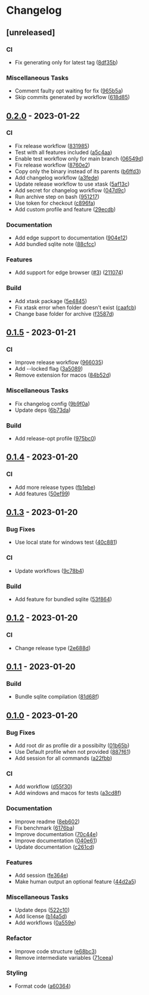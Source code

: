 # Changelog


## [unreleased]

### CI

- Fix generating only for latest tag ([8df35b](https://github.com/musikid/gateau/tree/8df35b32cf2cf1da8819a82b97eb8c36eff5c89f))

### Miscellaneous Tasks

- Comment faulty opt waiting for fix ([965b5a](https://github.com/musikid/gateau/tree/965b5a6e6acdae7b22070ea92b7d340f7f42223f))
- Skip commits generated by workflow ([618d85](https://github.com/musikid/gateau/tree/618d853f2267162db72b00febece2ea138290da4))

## [0.2.0](https://github.com/musikid/gateau/releases/tag/v0.2.0) - 2023-01-22

### CI

- Fix release workflow ([831985](https://github.com/musikid/gateau/tree/831985e69473890e7335694f9e27bf9c6ceb2c62))
- Test with all features included ([a5c4aa](https://github.com/musikid/gateau/tree/a5c4aa90e7c776d7bc2010f35d10b140b43cb287))
- Enable test workflow only for main branch ([06549d](https://github.com/musikid/gateau/tree/06549d878834869e5e9d5124f91cba79e7d08227))
- Fix release workflow ([8760e2](https://github.com/musikid/gateau/tree/8760e277c8cc8a00665b8c398d6b5b1b6259c904))
- Copy only the binary instead of its parents ([b6ffd3](https://github.com/musikid/gateau/tree/b6ffd39f7613a3bd7a8821d4f21e6204edaab5dc))
- Add changelog workflow ([a3fede](https://github.com/musikid/gateau/tree/a3fedef08aeb5ef7e47a3012a8adac4dd73b710f))
- Update release workflow to use xtask ([5af13c](https://github.com/musikid/gateau/tree/5af13caba2e471217d291eb32a5c9a6fb32becdd))
- Add secret for changelog workflow ([047d9c](https://github.com/musikid/gateau/tree/047d9c584d61a9dedde1b9dac4e37140b51a8dee))
- Run archive step on bash ([951217](https://github.com/musikid/gateau/tree/9512173ea616a0ff8a4377593907cb1189365383))
- Use token for checkout ([c896fa](https://github.com/musikid/gateau/tree/c896fab608adb210d94ec0b56797a95bd25e3b59))
- Add custom profile and feature ([29ecdb](https://github.com/musikid/gateau/tree/29ecdb0aa6085889cd3f1a1fbf68c4d54d460f39))

### Documentation

- Add edge support to documentation ([904e12](https://github.com/musikid/gateau/tree/904e12927c60434ae20bd236b2764eb8b7b1b526))
- Add bundled sqlite note ([88cfcc](https://github.com/musikid/gateau/tree/88cfcc1d018d480cecc85b99dc2a2f8a476e0599))

### Features

- Add support for edge browser ([#3](https://github.com/musikid/gateau/issues/3)) ([211074](https://github.com/musikid/gateau/tree/211074b36354e9534ec2784b65f701b8bce75c1c))

### Build

- Add xtask package ([5e4845](https://github.com/musikid/gateau/tree/5e484599ae5d13e7dde88f1e1f44ea8d01d6c8fd))
- Fix xtask error when folder doesn't exist ([caafcb](https://github.com/musikid/gateau/tree/caafcbf046f949f2a97f312ef11b0d5629de523b))
- Change base folder for archive ([f3587d](https://github.com/musikid/gateau/tree/f3587db150460ae09b05bae9c41df9830d4c2b08))

## [0.1.5](https://github.com/musikid/gateau/releases/tag/v0.1.5) - 2023-01-21

### CI

- Improve release workflow ([966035](https://github.com/musikid/gateau/tree/9660358ee248569612140e94ac5d6cd69e5a9864))
- Add --locked flag ([3a5089](https://github.com/musikid/gateau/tree/3a508952b048d5b6bfed31feafc06488c717ee62))
- Remove extension for macos ([84b52d](https://github.com/musikid/gateau/tree/84b52d6f57012db5944ca0d01d2622b84a8a091e))

### Miscellaneous Tasks

- Fix changelog config ([9b9f0a](https://github.com/musikid/gateau/tree/9b9f0a3c8913ad225bebf3f64770a6ee57fafd90))
- Update deps ([6b73da](https://github.com/musikid/gateau/tree/6b73dabcfc492baa31152fe60abc34808a33fa73))

### Build

- Add release-opt profile ([975bc0](https://github.com/musikid/gateau/tree/975bc012ab137db91ea6fd8a5850730df357400b))

## [0.1.4](https://github.com/musikid/gateau/releases/tag/v0.1.4) - 2023-01-20

### CI

- Add more release types ([fb1ebe](https://github.com/musikid/gateau/tree/fb1ebe532c150c2bf249e692a1dd1dd8d2ca0bbc))
- Add features ([50ef99](https://github.com/musikid/gateau/tree/50ef99a8080b3e8250e7e98e6c4c3894a01b8c63))

## [0.1.3](https://github.com/musikid/gateau/releases/tag/v0.1.3) - 2023-01-20

### Bug Fixes

- Use local state for windows test ([40c881](https://github.com/musikid/gateau/tree/40c8819c52a3afcd918b1467fb4eb42a73c3306b))

### CI

- Update workflows ([9c78b4](https://github.com/musikid/gateau/tree/9c78b4050226b8761ecfd9223a8c7dcbf25acff5))

### Build

- Add feature for bundled sqlite ([53f864](https://github.com/musikid/gateau/tree/53f8642e5da1c0f150965321914e1d0f7014f36e))

## [0.1.2](https://github.com/musikid/gateau/releases/tag/v0.1.2) - 2023-01-20

### CI

- Change release type ([2e688d](https://github.com/musikid/gateau/tree/2e688daa82ae876ec70fe26370806e8a81697803))

## [0.1.1](https://github.com/musikid/gateau/releases/tag/v0.1.1) - 2023-01-20

### Build

- Bundle sqlite compilation ([81d68f](https://github.com/musikid/gateau/tree/81d68f31e0e0a8c6866ec38e78b8bac6d888f935))

## [0.1.0](https://github.com/musikid/gateau/releases/tag/v0.1.0) - 2023-01-20

### Bug Fixes

- Add root dir as profile dir a possibilty ([01b65b](https://github.com/musikid/gateau/tree/01b65bb5047e4661c837b86ecdb2b6323cfb0b62))
- Use Default profile when not provided ([887f61](https://github.com/musikid/gateau/tree/887f617243dc7c243eb02dd608ccdd4b41cee903))
- Add session for all commands ([a22fbb](https://github.com/musikid/gateau/tree/a22fbb89e3b81674d78f71cc1b1ec9fa93c34f8c))

### CI

- Add workflow ([d55f30](https://github.com/musikid/gateau/tree/d55f309a43b143d8a4179c0564fcc42f4219fbbf))
- Add windows and macos for tests ([a3cd8f](https://github.com/musikid/gateau/tree/a3cd8f05e6fc0559e4a6a3e1af96ce1972f6bdd6))

### Documentation

- Improve readme ([8eb602](https://github.com/musikid/gateau/tree/8eb602fba4a7d75c5c0b0a0f1e7ac5bfcb4fe4f1))
- Fix benchmark ([6176ba](https://github.com/musikid/gateau/tree/6176ba6ffc7f8dd3e09a434e03662061f293d160))
- Improve documentation ([70c44e](https://github.com/musikid/gateau/tree/70c44ead01807863e0a2f6025220d16855c4a32d))
- Improve documentation ([040e61](https://github.com/musikid/gateau/tree/040e610cc0bc768928832059373dbbe196be0cba))
- Update documentation ([c261cd](https://github.com/musikid/gateau/tree/c261cd234ef4bad74634fb4d7965403c6711ee96))

### Features

- Add session ([fe364e](https://github.com/musikid/gateau/tree/fe364ebc994c53290108f80eb9da184ef84453f3))
- Make human output an optional feature ([44d2a5](https://github.com/musikid/gateau/tree/44d2a53c7274e4a099f0748f3a9333678e19239f))

### Miscellaneous Tasks

- Update deps ([522c10](https://github.com/musikid/gateau/tree/522c101f9a75178f6332bad8b8b7748cb34db359))
- Add license ([b14a5d](https://github.com/musikid/gateau/tree/b14a5d3e6a1bfe24658daeecdc9686bbca4581c0))
- Add workflows ([0a559e](https://github.com/musikid/gateau/tree/0a559ea867960da8ea6a9ac987063f10f3efaf4d))

### Refactor

- Improve code structure ([e68bc3](https://github.com/musikid/gateau/tree/e68bc30f889ead496d0867cca76aa767bb150428))
- Remove intermediate variables ([71ceea](https://github.com/musikid/gateau/tree/71ceeafc398df266c7fd79a09aef333bad98ab97))

### Styling

- Format code ([a60364](https://github.com/musikid/gateau/tree/a60364a7979ef9b9bc98508dcf7f78259a560513))

<!-- generated by git-cliff -->
